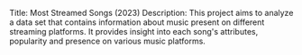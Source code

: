 Title: Most Streamed Songs (2023)
Description:
This project aims to analyze a data set that contains information about music present on different streaming platforms.
It provides insight into each song's attributes, popularity and presence on various music platforms.
